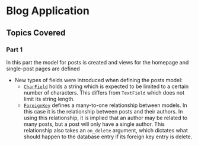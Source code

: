 # Blog Application

## Topics Covered

### Part 1

In this part the model for posts is created and views for the homepage and single-post pages are defined

* New types of fields were introduced when defining the posts model:
    * [`CharField`](https://docs.djangoproject.com/en/2.1/ref/models/fields/#charfield) holds a string which is expected to be limited to a certain number of characters. This differs from `TextField` which does not limit its string length.
    * [`ForeignKey`](https://docs.djangoproject.com/en/2.1/ref/models/fields/#foreignkey) defines a many-to-one relationship between models. In this case it is the relationship between posts and their authors. In using this relationship, it is implied that an author may be related to many posts, but a post will only have a single author. This relationship also takes an `on_delete` argument, which dictates what should happen to the database entry if its foreign key entry is delete.